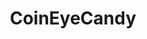 ---
title: CoinEyeCandy
crosslinks:
- coins
- monstertonedcoins
- ArtefactPorn
- CoinInvesting
- CoinArticles
- mildlyinteresting
- photocritique
- CoinGirls
- AncientCoins
- interestingasfuck
- test
- CRH
- Pareidolia
---